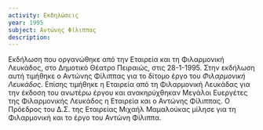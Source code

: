 ```yaml
---
activity: Εκδηλώσεις
year: 1995
subject: Αντώνης Φίλιππας
description: 
---
```


Εκδήλωση που οργανώθηκε από την Εταιρεία και τη Φιλαρμονική Λευκάδος, στο Δημοτικό Θέατρο Πειραιώς, στις 28-1-1995. Στην εκδήλωση αυτή τιμήθηκε ο Αντώνης Φίλιππας για το δίτομο έργο του *Φιλαρμονική Λευκάδος.* Επίσης τιμήθηκε η Εταιρεία από τη Φιλαρμονική Λευκάδας για την έκδοση του ανωτέρω έργου και ανακηρύχθηκαν Μεγάλοι Ευεργέτες της Φιλαρμονικής Λευκάδος η Εταιρεία και ο Αντώνης Φίλιππας. Ο Πρόεδρος του Δ.Σ. της Εταιρείας Μιχαήλ Μαμαλούκας μίλησε για τη Φιλαρμονική και το έργο του Αντώνη Φίλιππα.
